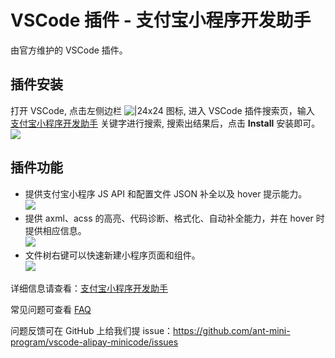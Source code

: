 # VSCode 插件 - 支付宝小程序开发助手

由官方维护的 VSCode 插件。

## 插件安装

打开 VSCode, 点击左侧边栏 ![|24x24](https://cdn.nlark.com/yuque/0/2021/png/179989/1619666924529-9e340e26-4605-40a0-bbdb-1513202462d1.png#align=left&display=inline&height=25&margin=%5Bobject%20Object%5D&name=image.png&originHeight=46&originWidth=45&size=1952&status=done&style=none&width=24#align=left&display=inline&height=25&margin=%5Bobject%20Object%5D&originHeight=46&originWidth=45&status=done&style=none&width=24) 图标, 进入 VSCode 插件搜索页，输入 [支付宝小程序开发助手](https://marketplace.visualstudio.com/items?itemName=alipay.minicode) 关键字进行搜索, 搜索出结果后，点击 **Install** 安装即可。![](https://gw.alipayobjects.com/mdn/rms_eb2664/afts/img/A*tSmLSaaKQr0AAAAAAAAAAAAAARQnAQ#align=left&display=inline&height=1055&margin=%5Bobject%20Object%5D&originHeight=1055&originWidth=1920&status=done&style=none&width=1920)

## 插件功能

- 提供支付宝小程序 JS API 和配置文件 JSON 补全以及 hover 提示能力。<br />![](https://gw.alipayobjects.com/mdn/rms_d70b9b/afts/img/A%2aWe7nQ4gnx_EAAAAAAAAAAABkARQnAQ#align=left&display=inline&height=360&margin=%5Bobject%20Object%5D&originHeight=360&originWidth=640&status=done&style=none&width=640#align=left&display=inline&height=360&margin=%5Bobject%20Object%5D&originHeight=360&originWidth=640&status=done&style=none&width=640)
- 提供 axml、acss 的高亮、代码诊断、格式化、自动补全能力，并在 hover 时提供相应信息。<br />![](https://gw.alipayobjects.com/mdn/rms_b84a32/afts/img/A%2aiGQ4QqJA1iQAAAAAAAAAAAAAARQnAQ#align=left&display=inline&height=1532&margin=%5Bobject%20Object%5D&originHeight=1532&originWidth=2040&status=done&style=none&width=2040#align=left&display=inline&height=1532&margin=%5Bobject%20Object%5D&originHeight=1532&originWidth=2040&status=done&style=none&width=2040)
- 文件树右键可以快速新建小程序页面和组件。<br />![](https://gw.alipayobjects.com/mdn/rms_b84a32/afts/img/A%2af3sDTY2qNBIAAAAAAAAAAAAAARQnAQ#align=left&display=inline&height=1532&margin=%5Bobject%20Object%5D&originHeight=1532&originWidth=2040&status=done&style=none&width=2040#align=left&display=inline&height=1532&margin=%5Bobject%20Object%5D&originHeight=1532&originWidth=2040&status=done&style=none&width=2040)

详细信息请查看：[支付宝小程序开发助手](https://marketplace.visualstudio.com/items?itemName=alipay.minicode)

常见问题可查看 [FAQ](https://github.com/ant-mini-program/vscode-alipay-minicode#faq)

问题反馈可在 GitHub 上给我们提 issue：<https://github.com/ant-mini-program/vscode-alipay-minicode/issues>
